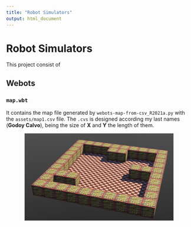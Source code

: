 ```yaml
---
title: "Robot Simulators"
output: html_document
---
```


# Robot Simulators
This project consist of 
## Webots

### `map.wbt`
It contains the map file generated by `webots-map-from-csv_R2021a.py` with the `assets/map1.csv` file. The `.cvs` is designed according my last names (**Godoy Calvo**), being the size of **X** and **Y** the length of them.

<p align="center">
    <img src="assets/Webots-Map.png" width = 80% height = 80%>
<p>




